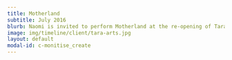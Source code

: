 ```yaml
---
title: Motherland
subtitle: July 2016
blurb: Naomi is invited to perform Motherland at the re-opening of Tara Arts
image: img/timeline/client/tara-arts.jpg
layout: default
modal-id: c-monitise_create
---
```

